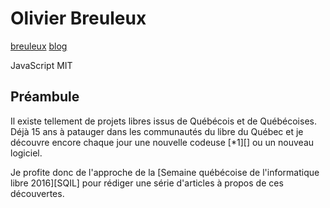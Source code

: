 # Olivier Breuleux
[breuleux][]
[blog][]

JavaScript MIT

## Préambule
Il existe tellement de projets libres issus de Québécois et de Québécoises.
Déjà 15 ans à patauger dans les communautés du libre du Québec et
je découvre encore chaque jour une nouvelle codeuse [*1][] ou un nouveau logiciel.

Je profite donc de l'approche de la
[Semaine québécoise de l'informatique libre 2016][SQIL] pour rédiger
une série d'articles à propos de ces découvertes.

[breuleux]: <https://github.com/breuleux>
[blog]: <http://breuleux.net/blog/>
[earl-grey]: <https://github.com/breuleux/earl-grey>
[terminus]: <https://github.com/breuleux/terminus>

